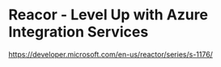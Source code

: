 # Reacor - Level Up with Azure Integration Services

https://developer.microsoft.com/en-us/reactor/series/s-1176/
